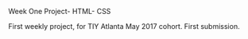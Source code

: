 Week One Project- HTML- CSS

First weekly project, for TIY Atlanta May 2017 cohort.  First submission.
